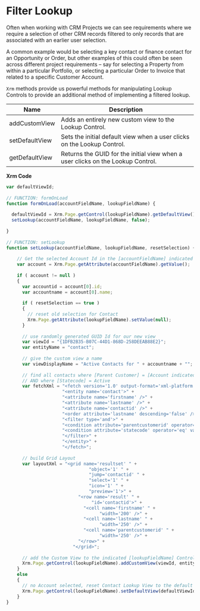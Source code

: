 
# Filter Lookup

Often when working with CRM Projects we can see requirements where we require a selection of other CRM records filtered to only records that are associated with an earlier user selection.

  A common example would be selecting a key contact or finance contact for an Opportunity or Order, but other examples of this could often be seen across different project requirements – say for selecting a Property from within a particular Portfolio, or selecting a particular Order to Invoice that related to a specific Customer Account.

`Xrm` methods provide us powerful methods for manipulating Lookup Controls to provide an additional method of implementing a filtered lookup.

Name | Description
--|--
addCustomView	|Adds an entirely new custom view to the Lookup Control.
setDefaultView	|Sets the initial default view when a user clicks on the Lookup Control.
getDefaultView	|Returns the GUID for the initial view when a user clicks on the Lookup Control.


**Xrm Code**
```js
var defaultViewId;
 
// FUNCTION: formOnLoad
function formOnLoad(accountFieldName, lookupFieldName) {
 
  defaultViewId = Xrm.Page.getControl(lookupFieldName).getDefaultView();
  setLookup(accountFieldName, lookupFieldName, false);
 
}
 
// FUNCTION: setLookup
function setLookup(accountFieldName, lookupFieldName, resetSelection) {
 
    // Get the selected Account Id in the [accountFieldName] indicated control
    var account = Xrm.Page.getAttribute(accountFieldName).getValue();
 
    if ( account != null )
    {
      var accountid = account[0].id;
      var accountname = account[0].name;
 
      if ( resetSelection == true )
      {
        // reset old selection for Contact
        Xrm.Page.getAttribute(lookupFieldName).setValue(null);
      }
 
      // use randomly generated GUID Id for our new view
      var viewId = "{1DFB2B35-B07C-44D1-868D-258DEEAB88E2}";
      var entityName = "contact";
 
      // give the custom view a name
      var viewDisplayName = "Active Contacts for " + accountname + "";
 
      // find all contacts where [Parent Customer] = [Account indicated by AccountId]
      // AND where [Statecode] = Active
      var fetchXml = "<fetch version='1.0' output-format='xml-platform' mapping='logical' distinct='false'>" +
                     "<entity name='contact'>" +
                     "<attribute name='firstname' />" +
                     "<attribute name='lastname' />" +
                     "<attribute name='contactid' />" +
                     "<order attribute='lastname' descending='false' />" +
                     "<filter type='and'>" +
                     "<condition attribute='parentcustomerid' operator='eq' value='" + accountid + "' />" +
                     "<condition attribute='statecode' operator='eq' value='0' />" +
                     "</filter>" +
                     "</entity>" +
                     "</fetch>";
 
      // build Grid Layout
      var layoutXml = "<grid name='resultset' " +
                               "object='1' " +
                               "jump='contactid' " +
                               "select='1' " +
                               "icon='1' " +
                               "preview='1'>" +
                           "<row name='result' " +
                                "id='contactid'>" +
                             "<cell name='firstname' " +
                                   "width='200' />" +
                             "<cell name='lastname' " +
                                   "width='250' />" +
                             "<cell name='parentcustomerid' " +
                                   "width='250' />" +
                           "</row>" +
                         "</grid>";
 
      // add the Custom View to the indicated [lookupFieldName] Control
      Xrm.Page.getControl(lookupFieldName).addCustomView(viewId, entityName, viewDisplayName, fetchXml, layoutXml, true);
    }
    else
    {
      // no Account selected, reset Contact Lookup View to the default view such that all Contacts are displayed for selection
      Xrm.Page.getControl(lookupFieldName).setDefaultView(defaultViewId);
    }
}
```
